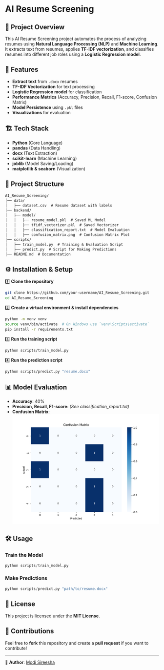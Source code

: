 # AI Resume Screening

## 📌 Project Overview
This AI Resume Screening project automates the process of analyzing resumes using **Natural Language Processing (NLP)** and **Machine Learning**. It extracts text from resumes, applies **TF-IDF vectorization**, and classifies resumes into different job roles using a **Logistic Regression model**.

## 🚀 Features
- **Extract text** from `.docx` resumes
- **TF-IDF Vectorization** for text processing
- **Logistic Regression model** for classification
- **Performance Metrics** (Accuracy, Precision, Recall, F1-score, Confusion Matrix)
- **Model Persistence** using `.pkl` files
- **Visualizations** for evaluation

## 🏗️ Tech Stack
- **Python** (Core Language)
- **pandas** (Data Handling)
- **docx** (Text Extraction)
- **scikit-learn** (Machine Learning)
- **joblib** (Model Saving/Loading)
- **matplotlib & seaborn** (Visualization)

## 📂 Project Structure
```
AI_Resume_Screening/
│── data/
│   ├── dataset.csv  # Resume dataset with labels
│── backend/
│   ├── model/
│   │   ├── resume_model.pkl  # Saved ML Model
│   │   ├── tfidf_vectorizer.pkl  # Saved Vectorizer
│   │   ├── classification_report.txt  # Model Evaluation
│   │   ├── confusion_matrix.png  # Confusion Matrix Plot
│── scripts/
│   ├── train_model.py  # Training & Evaluation Script
│   ├── predict.py  # Script for Making Predictions
│── README.md  # Documentation
```

## ⚙️ Installation & Setup
1️⃣ **Clone the repository**
```bash
git clone https://github.com/your-username/AI_Resume_Screening.git
cd AI_Resume_Screening
```

2️⃣ **Create a virtual environment & install dependencies**
```bash
python -m venv venv
source venv/bin/activate  # On Windows use `venv\Scripts\activate`
pip install -r requirements.txt
```

3️⃣ **Run the training script**
```bash
python scripts/train_model.py
```

4️⃣ **Run the prediction script**
```bash
python scripts/predict.py "resume.docx"
```

## 📊 Model Evaluation
- **Accuracy**: 40%
- **Precision, Recall, F1-score**: *(See classification_report.txt)*
- **Confusion Matrix**:
  ![Confusion Matrix](backend/model/confusion_matrix.png)

## 🛠️ Usage
### **Train the Model**
```python
python scripts/train_model.py
```
### **Make Predictions**
```python
python scripts/predict.py "path/to/resume.docx"
```

## 📜 License
This project is licensed under the **MIT License**.

## 🤝 Contributions
Feel free to **fork** this repository and create a **pull request** if you want to contribute!

---
🔗 **Author**: [Modi Sireesha](https://your-portfolio-link.com)
